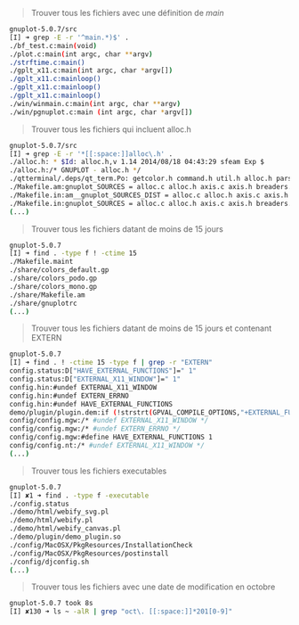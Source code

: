 > Trouver tous les fichiers avec une définition de _main_
``` bash
gnuplot-5.0.7/src 
[I] ➜ grep -E -r '^main.*)$' .
./bf_test.c:main(void)
./plot.c:main(int argc, char **argv)
./strftime.c:main()
./gplt_x11.c:main(int argc, char *argv[])
./gplt_x11.c:mainloop()
./gplt_x11.c:mainloop()
./gplt_x11.c:mainloop()
./win/winmain.c:main(int argc, char **argv)
./win/pgnuplot.c:main (int argc, char *argv[])
```

> Trouver tous les fichiers qui incluent alloc.h

```bash 
gnuplot-5.0.7/src 
[I] ➜ grep -E -r '*[[:space:]]alloc\.h' . 
./alloc.h: * $Id: alloc.h,v 1.14 2014/08/18 04:43:29 sfeam Exp $
./alloc.h:/* GNUPLOT - alloc.h */
./qtterminal/.deps/qt_term.Po: getcolor.h command.h util.h alloc.h parse.h axis.h gadgets.h term_api.h \
./Makefile.am:gnuplot_SOURCES = alloc.c alloc.h axis.c axis.h breaders.c breaders.h bitmap.h \
./Makefile.in:am__gnuplot_SOURCES_DIST = alloc.c alloc.h axis.c axis.h breaders.c \
./Makefile.in:gnuplot_SOURCES = alloc.c alloc.h axis.c axis.h breaders.c breaders.h 
(...)
```

> Trouver tous les fichiers datant de moins de 15 jours
```bash
gnuplot-5.0.7 
[I] ➜ find . -type f ! -ctime 15
./Makefile.maint
./share/colors_default.gp
./share/colors_podo.gp
./share/colors_mono.gp
./share/Makefile.am
./share/gnuplotrc
(...)
```
> Trouver tous les fichiers datant de moins de 15 jours et contenant EXTERN
> 
```bash
gnuplot-5.0.7 
[I] ➜ find . ! -ctime 15 -type f | grep -r "EXTERN"
config.status:D["HAVE_EXTERNAL_FUNCTIONS"]=" 1"
config.status:D["EXTERNAL_X11_WINDOW"]=" 1"
config.hin:#undef EXTERNAL_X11_WINDOW
config.hin:#undef EXTERN_ERRNO
config.hin:#undef HAVE_EXTERNAL_FUNCTIONS
demo/plugin/plugin.dem:if (!strstrt(GPVAL_COMPILE_OPTIONS,"+EXTERNAL_FUNCTIONS")) {
config/config.mgw:/* #undef EXTERNAL_X11_WINDOW */
config/config.mgw:/* #undef EXTERN_ERRNO */
config/config.mgw:#define HAVE_EXTERNAL_FUNCTIONS 1
config/config.nt:/* #undef EXTERNAL_X11_WINDOW */
(...)
```

> Trouver tous les fichiers executables

```bash
gnuplot-5.0.7 
[I] ✘1 ➜ find . -type f -executable 
./config.status
./demo/html/webify_svg.pl
./demo/html/webify.pl
./demo/html/webify_canvas.pl
./demo/plugin/demo_plugin.so
./config/MacOSX/PkgResources/InstallationCheck
./config/MacOSX/PkgResources/postinstall
./config/djconfig.sh
(...)
```
> Trouver tous les fichiers avec une date de modification en octobre
```bash
gnuplot-5.0.7 took 8s 
[I] ✘130 ➜ ls ~ -alR | grep "oct\. [[:space:]]*201[0-9]"
```
<!--stackedit_data:
eyJoaXN0b3J5IjpbMTYwOTk3NDQ5Myw2NzMzMzY1ODYsMTkxOT
I3Njg2LDQ0MzAxODc0NywtNzI2Njg4OTE5LDc2MTI0NzY3Nl19

-->